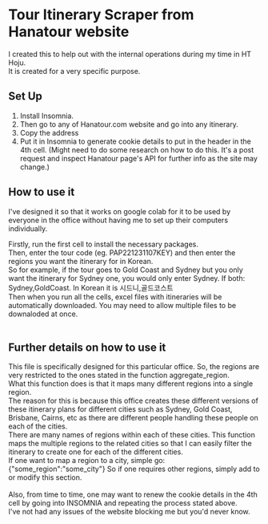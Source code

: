 # Tour Itinerary Scraper from Hanatour website

I created this to help out with the internal operations during my time in HT Hoju.<br>
It is created for a very specific purpose. 


## Set Up
1. Install Insomnia.
2. Then go to any of Hanatour.com website and go into any itinerary.
3. Copy the address
4. Put it in Insomnia to generate cookie details to put in the header in the 4th cell. (Might need to do some research on how to do this. It's a post request and inspect Hanatour page's API for further info as the site may change.)

## How to use it
I've designed it so that it works on google colab for it to be used by everyone in the office without having me to set up their computers individually. <br>

Firstly, run the first cell to install the necessary packages.<br>
Then, enter the tour code (eg. PAP221231107KEY) and then enter the regions you want the itinerary for in Korean. <br>
So for example, if the tour goes to Gold Coast and Sydney but you only want the itinerary for Sydney one, you would only enter Sydney. If both: Sydney,GoldCoast. In Korean it is 시드니,골드코스트<br>
Then when you run all the cells, excel files with itineraries will be automatically downloaded. You may need to allow multiple files to be downaloded at once.<br>
<br>

## Further details on how to use it
This file is specifically designed for this particular office. So, the regions are very restricted to the ones stated in the function aggregate_region. <br>
What this function does is that it maps many different regions into a single region. <br>
The reason for this is because this office creates these different versions of these itinerary plans for different cities such as Sydney, Gold Coast, Brisbane, Cairns, etc as there are different people handling these people on each of the cities. <br>
There are many names of regions within each of these cities. This function maps the multiple regions to the related cities so that I can easily filter the itinerary to create one for each of the different cities. <br>
If one want to map a region to a city, simple go: <br>
{"some_region":"some_city"}
So if one requires other regions, simply add to or modify this section. <br>
<br>
Also, from time to time, one may want to renew the cookie details in the 4th cell by going into INSOMNIA and repeating the process stated above. <br>
I've not had any issues of the website blocking me but you'd never know. 
